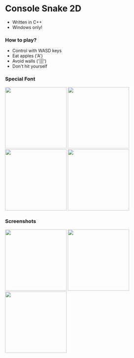 # Console Snake 2D
- Written in C++
- Windows only!
### How to play?
- Control with WASD keys
- Eat apples ('A')
- Avoid walls ('|||')
- Don't hit yourself
### Special Font
<img src="https://i.ibb.co/g6RM0w1/1.png" width="200" />
<img src="https://i.ibb.co/pQm70YH/2.png" width="200" />
<img src="https://i.ibb.co/zQRPdZD/3.png" width="200" />
<img src="https://i.ibb.co/MRG8zgY/4.png" width="200" />

### Screenshots
<img src="https://i.ibb.co/MRXwVfG/snake1.png" width="200" />     <img src="https://i.ibb.co/R3FZ3CP/snake2.png" width="200" />     <img src="https://i.ibb.co/1zRDgyV/snake3.png" width="200" />
